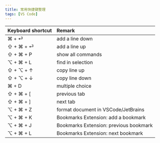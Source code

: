 ```yaml
---
title: 常用快捷键整理
tags: [VS Code]
---
```


| Keyboard shortcut | Remark                                 |
| :---------------- | :------------------------------------- |
| ⌘ + ⏎             | add a line down                        |
| ⇧ + ⌘ + ⏎         | add a line up                          |
| ⇧ + ⌘ + P         | show all commands                      |
| ⌥ + ⌘ + L         | find in selection                      |
| ⇧ + ⌥ + ↑         | copy line up                           |
| ⇧ + ⌥ + ↓         | copy line down                         |
| ⌘ + D             | multiple choice                        |
| ⇧ + ⌘ + [         | previous tab                           |
| ⇧ + ⌘ + ]         | next tab                               |
| ⌥ + ⌘ + Z         | format document in VSCode/JetBrains    |
| ⌥ + ⌘ + K         | Bookmarks Extension: add a bookmark    |
| ⌥ + ⌘ + J         | Bookmarks Extension: previous bookmark |
| ⌥ + ⌘ + L         | Bookmarks Extension: next bookmark     |
